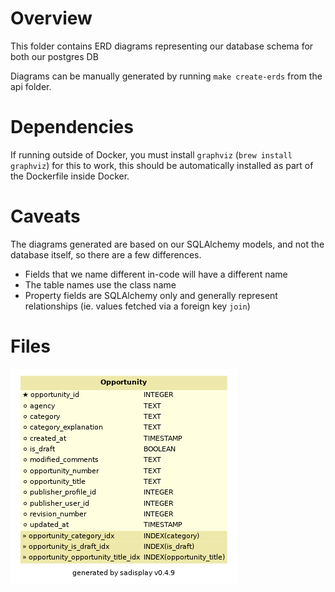 # Overview
This folder contains ERD diagrams representing our database schema for both our postgres DB

Diagrams can be manually generated by running `make create-erds` from the api folder.

# Dependencies
If running outside of Docker, you must install `graphviz` (`brew install graphviz`) for this to work, this should be automatically installed as part of the Dockerfile inside Docker.

# Caveats
The diagrams generated are based on our SQLAlchemy models, and not the database itself, so there are a few differences.

* Fields that we name different in-code will have a different name
* The table names use the class name
* Property fields are SQLAlchemy only and generally represent relationships (ie. values fetched via a foreign key `join`)

# Files
![Postgres ERD](full-schema.png)